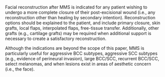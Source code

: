 Facial reconstruction after MMS is indicated for any patient wishing to undergo a more complete closure of their post-excisional wound (i.e., any reconstruction other than healing by secondary intention). Reconstruction options should be explained to the patient, and include primary closure, skin grafts, local flaps, interpolated flaps, free-tissue transfer. Additionally, other grafts (e.g., cartilage grafts) may be required when additional support is necessary to create a satisfactory reconstruction.

Although the indications are beyond the scope of this paper, MMS is particularly useful for aggressive BCC subtypes, aggressive SCC subtypes (e.g., evidence of perineural invasion), large BCC/SCC, recurrent BCC/SCC, select melanomas, and when lesions exist in areas of aesthetic concern (i.e., the face).